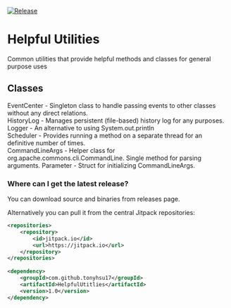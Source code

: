 [![Release](https://jitpack.io/v/tonyhsu17/HelpfulUtitlies.svg)](https://jitpack.io/#tonyhsu17/HelpfulUtitlies)
# Helpful Utilities
Common utilities that provide helpful methods and classes for general purpose uses

## Classes
EventCenter - Singleton class to handle passing events to other classes without any direct relations.  
HistoryLog - Manages persistent (file-based) history log for any purposes.  
Logger - An alternative to using System.out.println  
Scheduler - Provides running a method on a separate thread for an definitive number of times.  
CommandLineArgs - Helper class for org.apache.commons.cli.CommandLine. Single method for parsing arguments.
Parameter - Struct for initializing CommandLineArgs.

### Where can I get the latest release?
You can download source and binaries from releases page.

Alternatively you can pull it from the central Jitpack repositories:
```xml
<repositories>
    <repository>
        <id>jitpack.io</id>
        <url>https://jitpack.io</url>
    </repository>
</repositories>
 
<dependency>
    <groupId>com.github.tonyhsu17</groupId>
    <artifactId>HelpfulUtitlies</artifactId>
    <version>1.0</version>
</dependency>
```
